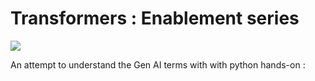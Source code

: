 # Transformers : Enablement series

![](src="git_logo.png")

An attempt to understand the Gen AI terms with with python hands-on : 


